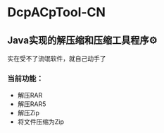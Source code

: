 # DcpACpTool-CN
## Java实现的解压缩和压缩工具程序⚙
实在受不了流氓软件，就自己动手了

### 当前功能：
* 解压RAR
* 解压RAR5
* 解压Zip
* 将文件压缩为Zip
